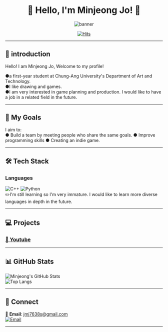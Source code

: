 <div align=center>  
 
# 🌟 Hello, I'm Minjeong Jo! 🌟

![banner](https://github.com/user-attachments/assets/43f9a7a3-8deb-4c27-b086-2a7f95123f2e)

 
[![Hits](https://hits.seeyoufarm.com/api/count/incr/badge.svg?url=https%3A%2F%2Fgithub.com%2Fjo0411s%2Fjo0411s.git&count_bg=%2379C83D&title_bg=%23555555&icon=&icon_color=%23E7E7E7&title=hits&edge_flat=false)](https://hits.seeyoufarm.com)
 


</div>

---
## 👋 introduction
Hello! I am Minjeong Jo, Welcome to my profile! 

●a first-year student at Chung-Ang University's Department of Art and Technology.<br>
●I like drawing and games.<br>
●I am very interested in game planning and production. I would like to have a job in a related field in the future.<br>

---

## 🚀 My Goals  
I aim to:  
● Build a team by meeting people who share the same goals. 
● Improve programming skills
● Creating an indie game.

---

## 🛠️ Tech Stack

### Languages  
![C++](https://img.shields.io/badge/-C++-00599C?style=flat&logo=c%2B%2B&logoColor=white)  ![Python](https://img.shields.io/badge/-Python-3776AB?style=flat&logo=python&logoColor=white)  
✏️I'm still learning so I'm very immature. I would like to learn more diverse languages ​​in depth in the future.

---

## 💻 Projects

### [🌟 Youtube](https://youtube.com/channel/UCyAD_9F8vwsO40OHKQnltZQ?si=mgn5-Q1oePM7w4Hp)  
 

---

## 📊 GitHub Stats  
![Minjeong's GitHub Stats](https://github-readme-stats.vercel.app/api?username=jo0411s)
<br>
![Top Langs](https://github-readme-stats.vercel.app/api/top-langs/?username=jo0411s&layout=compact&theme=radical)

---

## 🤝 Connect  
📧 **Email**: jmj7638s@gmail.com 
<br>[![Email](https://img.shields.io/badge/Email-D14836?style=flat&logo=gmail&logoColor=white)](mailto:jmj7638s@gmail.com)
 
---

 

<!--
**jo0411s/jo0411s** is a ✨ _special_ ✨ repository because its `README.md` (this file) appears on your GitHub profile.

Here are some ideas to get you started:

- 🔭 I’m currently working on ...
- 🌱 I’m currently learning ...
- 👯 I’m looking to collaborate on ...
- 🤔 I’m looking for help with ...
- 💬 Ask me about ...
- 📫 How to reach me: ...
- 😄 Pronouns: ...
- ⚡ Fun fact: ...
-->

